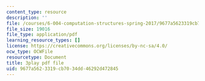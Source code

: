```yaml
---
content_type: resource
description: ''
file: /courses/6-004-computation-structures-spring-2017/9677a5623319cb7034dd46292d472845_Fi62zvlY2o4.pdf
file_size: 19016
file_type: application/pdf
learning_resource_types: []
license: https://creativecommons.org/licenses/by-nc-sa/4.0/
ocw_type: OCWFile
resourcetype: Document
title: 3play pdf file
uid: 9677a562-3319-cb70-34dd-46292d472845
---
```

